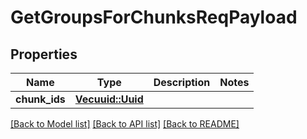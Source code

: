 # GetGroupsForChunksReqPayload

## Properties

Name | Type | Description | Notes
------------ | ------------- | ------------- | -------------
**chunk_ids** | [**Vec<uuid::Uuid>**](uuid::Uuid.md) |  | 

[[Back to Model list]](../README.md#documentation-for-models) [[Back to API list]](../README.md#documentation-for-api-endpoints) [[Back to README]](../README.md)


